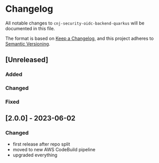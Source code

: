# Changelog
All notable changes to `cnj-security-oidc-backend-quarkus` will be documented in this file.

The format is based on [Keep a Changelog](https://keepachangelog.com/en/1.0.0/),
and this project adheres to [Semantic Versioning](https://semver.org/spec/v2.0.0.html).

## [Unreleased]
### Added
### Changed
### Fixed

## [2.0.0] - 2023-06-02
### Changed
- first release after repo split
- moved to new AWS CodeBuild pipeline
- upgraded everything
